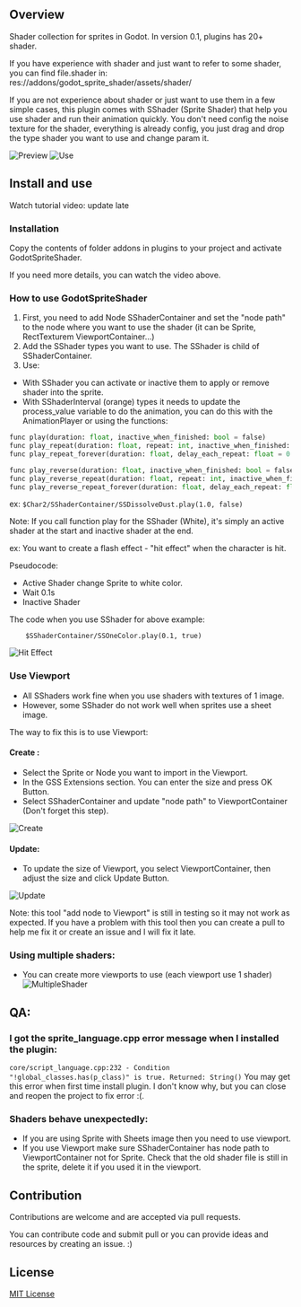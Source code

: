 ## Overview

Shader collection for sprites in Godot. In version 0.1, plugins has 20+ shader.

If you have experience with shader and just want to refer to some shader, you can find file.shader in:
res://addons/godot_sprite_shader/assets/shader/

If you are not experience about shader or just want to use them in a few simple cases, this plugin comes with SShader (Sprite Shader) that help you use shader and run their animation quickly. You don't need config the noise texture for the shader, everything is already config, you just drag and drop the type shader you want to use and change param it.


![Preview](https://github.com/duongvituan/godot-sprite-shader/blob/master/preview_image/preview_demo1.gif)
![Use](https://github.com/duongvituan/godot-sprite-shader/blob/master/preview_image/demo_use.gif)

## Install and use

Watch tutorial video: update late


### Installation
Copy the contents of folder addons in plugins to your project and activate GodotSpriteShader.

If you need more details, you can watch the video above.



### How to use GodotSpriteShader
1. First, you need to add Node SShaderContainer and set the "node path" to the node where you want to use the shader (it can be Sprite, RectTexturem ViewportContainer...)
2. Add the SShader types you want to use. The SShader is child of SShaderContainer.
3. Use:
 - With SShader you can activate or inactive them to apply or remove shader into the sprite.
 - With SShaderInterval (orange) types it needs to update the process_value variable to do the animation, you can do this with the AnimationPlayer or using the functions:
 
```python
func play(duration: float, inactive_when_finished: bool = false)
func play_repeat(duration: float, repeat: int, inactive_when_finished: bool = false, delay_each_repeat: float = 0.0)
func play_repeat_forever(duration: float, delay_each_repeat: float = 0.0)

func play_reverse(duration: float, inactive_when_finished: bool = false)
func play_reverse_repeat(duration: float, repeat: int, inactive_when_finished: bool = false, delay_each_repeat: float = 0.0)
func play_reverse_repeat_forever(duration: float, delay_each_repeat: float = 0.0)
```

ex: ```$Char2/SShaderContainer/SSDissolveDust.play(1.0, false)```

Note: 
If you call function play for the SShader (White), it's simply an active shader at the start and inactive shader at the end.

ex: You want to create a flash effect - "hit effect" when the character is hit.

Pseudocode:
- Active Shader change Sprite to white color.
- Wait 0.1s
- Inactive Shader

The code when you use SShader for above example:
```
    $SShaderContainer/SSOneColor.play(0.1, true)
```

![Hit Effect](https://github.com/duongvituan/godot-sprite-shader/blob/master/preview_image/hit_effect.gif)

### Use Viewport

- All SShaders work fine when you use shaders with textures of 1 image.
- However, some SShader do not work well when sprites use a sheet image.

The way to fix this is to use Viewport:

 #### Create :
- Select the Sprite or Node you want to import in the Viewport.
- In the GSS Extensions section. You can enter the size and press OK Button.
- Select SShaderContainer and update "node path" to ViewportContainer (Don't forget this step).

![Create](https://github.com/duongvituan/godot-sprite-shader/blob/master/preview_image/use_viewport.gif)

#### Update:
- To update the size of Viewport, you select ViewportContainer, then adjust the size and click Update Button.

![Update](https://github.com/duongvituan/godot-sprite-shader/blob/master/preview_image/update_viewport.gif)

Note: this tool "add node to Viewport" is still in testing so it may not work as expected.
If you have a problem with this tool then you can create a pull to help me fix it or create an issue and I will fix it late.


### Using multiple shaders:
- You can create more viewports to use (each viewport use 1 shader)
![MultipleShader](https://github.com/duongvituan/godot-sprite-shader/blob/master/preview_image/multi_shader.gif)


## QA:
### I got the sprite_language.cpp error message when I installed the plugin:
```core/script_language.cpp:232 - Condition "!global_classes.has(p_class)" is true. Returned: String()```
You may get this error when first time install plugin.
I don't know why, but you can close and reopen the project to fix error :(.


### Shaders behave unexpectedly:
- If you are using Sprite with Sheets image then you need to use viewport.
- If you use Viewport make sure SShaderContainer has node path to ViewportContainer not for Sprite. Check that the old shader file is still in the sprite, delete it if you used it in the viewport.


## Contribution
Contributions are welcome and are accepted via pull requests.

You can contribute code and submit pull or you can provide ideas and resources by creating an issue. :)


## License

[MIT License](https://github.com/duongvituan/godot-sprite-shader/blob/master/LICENSE)


